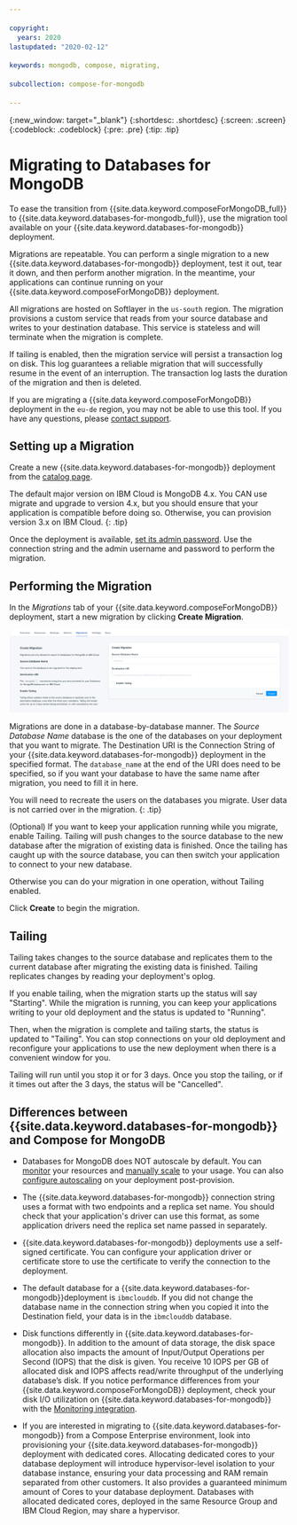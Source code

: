 ```yaml
---

copyright:
  years: 2020
lastupdated: "2020-02-12"

keywords: mongodb, compose, migrating, 

subcollection: compose-for-mongodb

---
```


{:new_window: target="_blank"}
{:shortdesc: .shortdesc}
{:screen: .screen}
{:codeblock: .codeblock}
{:pre: .pre}
{:tip: .tip}


# Migrating to Databases for MongoDB

To ease the transition from {{site.data.keyword.composeForMongoDB_full}} to {{site.data.keyword.databases-for-mongodb_full}}, use the migration tool available on your {{site.data.keyword.databases-for-mongodb}} deployment. 

Migrations are repeatable. You can perform a single migration to a new {{site.data.keyword.databases-for-mongodb}} deployment, test it out, tear it down, and then perform another migration. In the meantime, your applications can continue running on your {{site.data.keyword.composeForMongoDB}} deployment.

All migrations are hosted on Softlayer in the `us-south` region. The migration provisions a custom service that reads from your source database and writes to your destination database. This service is stateless and will terminate when the migration is complete.

If tailing is enabled, then the migration service will persist a transaction log on disk. This log guarantees a reliable migration that will successfully resume in the event of an interruption. The transaction log lasts the duration of the migration and then is deleted.

If you are migrating a {{site.data.keyword.composeForMongoDB}} deployment in the `eu-de` region, you may not be able to use this tool.  If you have any questions, please [contact support](https://cloud.ibm.com/unifiedsupport/cases). 

## Setting up a Migration

Create a new {{site.data.keyword.databases-for-mongodb}} deployment from the [catalog page](https://cloud.ibm.com/catalog/services/databases-for-mongodb). 

The default major version on IBM Cloud is MongoDB 4.x. You CAN use migrate and upgrade to version 4.x, but you should ensure that your application is compatible before doing so. Otherwise, you can provision version 3.x on IBM Cloud.
{: .tip}

Once the deployment is available, [set its admin password](/docs/services/databases-for-mongodb?topic=databases-for-mongodb-admin-password). Use the connection string and the admin username and password to perform the migration.

## Performing the Migration

In the _Migrations_ tab of your {{site.data.keyword.composeForMongoDB}} deployment, start a new migration by clicking **Create Migration**.

![Create Migration Panel](images/migrating-panel.png)

Migrations are done in a database-by-database manner. The _Source Database Name_ database is the one of the databases on your deployment that you want to migrate. The Destination URI is the Connection String of your {{site.data.keyword.databases-for-mongodb}} deployment in the specified format. The `database_name` at the end of the URI does need to be specified, so if you want your database to have the same name after migration, you need to fill it in here.

You will need to recreate the users on the databases you migrate. User data is not carried over in the migration.
{: .tip}

(Optional) If you want to keep your application running while you migrate, enable Tailing. Tailing will push changes to the source database to the new database after the migration of existing data is finished. Once the tailing has caught up with the source database, you can then switch your application to connect to your new database.

Otherwise you can do your migration in one operation, without Tailing enabled.

Click **Create** to begin the migration.

## Tailing

Tailing takes changes to the source database and replicates them to the current database after migrating the existing data is finished. Tailing replicates changes by reading your deployment's oplog.

If you enable tailing, when the migration starts up the status will say "Starting". While the migration is running, you can keep your applications writing to your old deployment and the status is updated to "Running".

Then, when the migration is complete and tailing starts, the status is updated to "Tailing". You can stop connections on your old deployment and reconfigure your applications to use the new deployment when there is a convenient window for you.

Tailing will run until you stop it or for 3 days. Once you stop the tailing, or if it times out after the 3 days, the status will be "Cancelled".

## Differences between {{site.data.keyword.databases-for-mongodb}} and Compose for MongoDB

- Databases for MongoDB does NOT autoscale by default. You can [monitor](/docs/services/databases-for-mongodb?topic=cloud-databases-monitoring) your resources and [manually scale](/docs/services/databases-for-mongodb?topic=databases-for-mongodb-resources-scaling) to your usage. You can also [configure autoscaling](/docs/services/databases-for-mongodb?topic=databases-for-mongodb-autoscaling) on your deployment post-provision.

- The {{site.data.keyword.databases-for-mongodb}} connection string uses a format with two endpoints and a replica set name. You should check that your application's driver can use this format, as some application drivers need the replica set name passed in separately.

- {{site.data.keyword.databases-for-mongodb}} deployments use a self-signed certificate. You can configure your application driver or certificate store to use the certificate to verify the connection to the deployment.

- The default database for a {{site.data.keyword.databases-for-mongodb}}deployment is `ibmclouddb`. If you did not change the database name in the connection string when you copied it into the Destination field, your data is in the `ibmclouddb` database.

- Disk functions differently in {{site.data.keyword.databases-for-mongodb}}. In addition to the amount of data storage, the disk space allocation also impacts the amount of Input/Output Operations per Second (IOPS) that the disk is given. You receive 10 IOPS per GB of allocated disk and IOPS affects read/write throughput of the underlying database’s disk. If you notice performance differences from your {{site.data.keyword.composeForMongoDB}} deployment, check your disk I/O utilization on {{site.data.keyword.databases-for-mongodb}} with the [Monitoring integration](/docs/services/databases-for-mongodb?topic=cloud-databases-monitoring).

- If you are interested in migrating to {{site.data.keyword.databases-for-mongodb}} from a Compose Enterprise environment, look into provisioning your {{site.data.keyword.databases-for-mongodb}} deployment with dedicated cores. Allocating dedicated cores to your database deployment will introduce hypervisor-level isolation to your database instance, ensuring your data processing and RAM remain separated from other customers. It also provides a guaranteed minimum amount of Cores to your database deployment. Databases with allocated dedicated cores, deployed in the same Resource Group and IBM Cloud Region, may share a hypervisor.


